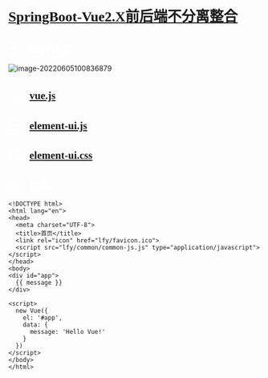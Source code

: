 # <font face=幼圆 color=white>[SpringBoot-Vue2.X前后端不分离整合](https://blog.csdn.net/wenxingchen/article/details/119721008)</font>

## <font face=幼圆 color=white>一、结构目录</font>

![image-20220605100836879](D:\project\springboot_003\src\main\resources\book\vue2.x\image\整合vue目录.png)



## <font face=幼圆 color=white>二、[vue.js](https://cdn.jsdelivr.net/npm/vue@2/dist/vue.js)</font>



## <font face=幼圆 color=white>三、[element-ui.js](https://unpkg.com/element-ui/lib/index.js)</font>



## <font face=幼圆 color=white>四、[element-ui.css](https://unpkg.com/element-ui@2.15.9/lib/theme-chalk/index.css)</font>



## <font face=幼圆 color=white>五、首页</font>

```vue
<!DOCTYPE html>
<html lang="en">
<head>
  <meta charset="UTF-8">
  <title>首页</title>
  <link rel="icon" href="lfy/favicon.ico">
  <script src="lfy/common/common-js.js" type="application/javascript"></script>
</head>
<body>
<div id="app">
  {{ message }}
</div>

<script>
  new Vue({
    el: '#app',
    data: {
      message: 'Hello Vue!'
    }
  })
</script>
</body>
</html>
```

